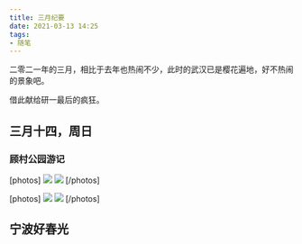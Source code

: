 ```yaml
---
title: 三月纪要
date: 2021-03-13 14:25
tags:
- 随笔
---
```


二零二一年的三月，相比于去年也热闹不少，此时的武汉已是樱花遍地，好不热闹的景象吧。

借此献给研一最后的疯狂。

## 三月十四，周日
### 顾村公园游记
[photos]
![](https://cdn.jsdelivr.net/gh/SunL1GHT/ImagePicGo@main/img/20210315131619.jpg)
![](https://cdn.jsdelivr.net/gh/SunL1GHT/ImagePicGo@main/img/20210315131617.jpg)
[/photos]

[photos]
![](https://cdn.jsdelivr.net/gh/SunL1GHT/ImagePicGo@main/img/20210315131618.jpg)
![](https://cdn.jsdelivr.net/gh/SunL1GHT/ImagePicGo@main/img/20210315131616.jpg)
[/photos]

## 宁波好春光